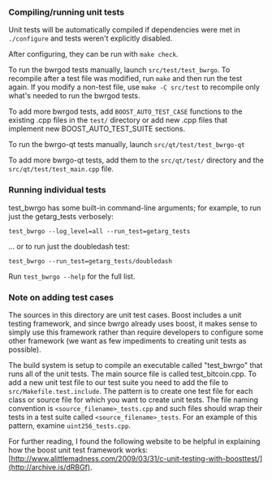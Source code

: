 ### Compiling/running unit tests

Unit tests will be automatically compiled if dependencies were met in `./configure`
and tests weren't explicitly disabled.

After configuring, they can be run with `make check`.

To run the bwrgod tests manually, launch `src/test/test_bwrgo`. To recompile
after a test file was modified, run `make` and then run the test again. If you
modify a non-test file, use `make -C src/test` to recompile only what's needed
to run the bwrgod tests.

To add more bwrgod tests, add `BOOST_AUTO_TEST_CASE` functions to the existing
.cpp files in the `test/` directory or add new .cpp files that
implement new BOOST_AUTO_TEST_SUITE sections.

To run the bwrgo-qt tests manually, launch `src/qt/test/test_bwrgo-qt`

To add more bwrgo-qt tests, add them to the `src/qt/test/` directory and
the `src/qt/test/test_main.cpp` file.

### Running individual tests

test_bwrgo has some built-in command-line arguments; for
example, to run just the getarg_tests verbosely:

    test_bwrgo --log_level=all --run_test=getarg_tests

... or to run just the doubledash test:

    test_bwrgo --run_test=getarg_tests/doubledash

Run `test_bwrgo --help` for the full list.

### Note on adding test cases

The sources in this directory are unit test cases.  Boost includes a
unit testing framework, and since bwrgo already uses boost, it makes
sense to simply use this framework rather than require developers to
configure some other framework (we want as few impediments to creating
unit tests as possible).

The build system is setup to compile an executable called "test_bwrgo"
that runs all of the unit tests.  The main source file is called
test_bitcoin.cpp. To add a new unit test file to our test suite you need
to add the file to `src/Makefile.test.include`. The pattern is to create
one test file for each class or source file for which you want to create
unit tests.  The file naming convention is `<source_filename>_tests.cpp`
and such files should wrap their tests in a test suite
called `<source_filename>_tests`. For an example of this pattern,
examine `uint256_tests.cpp`.

For further reading, I found the following website to be helpful in
explaining how the boost unit test framework works:
[http://www.alittlemadness.com/2009/03/31/c-unit-testing-with-boosttest/](http://archive.is/dRBGf).
